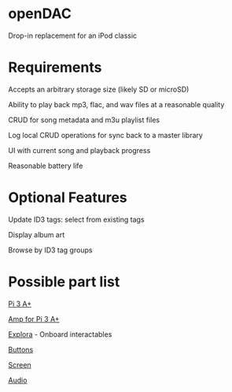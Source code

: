 # openDAC
Drop-in replacement for an iPod classic

# Requirements
Accepts an arbitrary storage size (likely SD or microSD)

Ability to play back mp3, flac, and wav files at a reasonable quality

CRUD for song metadata and m3u playlist files

Log local CRUD operations for sync back to a master library

UI with current song and playback progress

Reasonable battery life

# Optional Features
Update ID3 tags: select from existing tags

Display album art

Browse by ID3 tag groups

# Possible part list

[Pi 3 A+](https://www.adafruit.com/product/4027)

[Amp for Pi 3 A+](https://www.hifiberry.com/products/ampplus/)

[Explora](https://store.arduino.cc/usa/arduino-esplora) - Onboard interactables
  
[Buttons](https://www.adafruit.com/product/367)

[Screen](https://www.adafruit.com/product/358)

[Audio](https://www.adafruit.com/product/1790)
